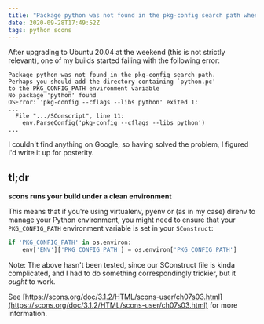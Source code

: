 ```yaml
---
title: "Package python was not found in the pkg-config search path when using scons"
date: 2020-09-28T17:49:52Z
tags: python scons
---
```


After upgrading to Ubuntu 20.04 at the weekend (this is not strictly relevant),
one of my builds started failing with the following error:

```
Package python was not found in the pkg-config search path.
Perhaps you should add the directory containing `python.pc'
to the PKG_CONFIG_PATH environment variable
No package 'python' found
OSError: 'pkg-config --cflags --libs python' exited 1:
...
  File ".../SConscript", line 11:
    env.ParseConfig('pkg-config --cflags --libs python')
...
```

I couldn't find anything on Google, so having solved the problem, I figured I'd
write it up for posterity.

## tl;dr

**scons runs your build under a clean environment**

This means that if you're using virtualenv, pyenv or (as in my case) direnv to manage
your Python environment, you might need to ensure that your `PKG_CONFIG_PATH` environment
variable is set in your `SConstruct`:

```python
if 'PKG_CONFIG_PATH' in os.environ:
    env['ENV']['PKG_CONFIG_PATH'] = os.environ['PKG_CONFIG_PATH']
```

Note: The above hasn't been tested, since our SConstruct file is kinda complicated, and I had to do something correspondingly trickier, but it _ought_ to work.

See [https://scons.org/doc/3.1.2/HTML/scons-user/ch07s03.html](https://scons.org/doc/3.1.2/HTML/scons-user/ch07s03.html) for more information.
